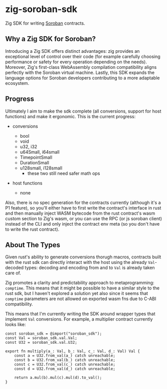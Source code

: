 # zig-soroban-sdk

Zig SDK for writing [Soroban](https://soroban.stellar.org/) contracts.

## Why a Zig SDK for Soroban?

Introducing a Zig SDK offers distinct advantages: zig provides an exceptional level of control over their code (for example carefully choosing performance or safety for every operation depending on the needs). Moreover, Zig's first-class WebAssembly compilation compatibility aligns perfectly with the Soroban virtual machine. Lastly, this SDK expands the language options for Soroban developers contributing to a more adaptable ecosystem. 

## Progress

Ultimately I aim to make the sdk complete (all conversions, support for host functions) and make it ergonomic. This is the current progress:

- conversions
    - bool
    - void
    - u32, i32
    - u64Small, i64small
    - TimepointSmall
    - DurationSmall
    - u128small, i128small
        - these two still need safer math ops
    

- host functions
    - none

Also, there is no spec generation for the contracts currently (although it's a P1 feature), so you'll either have to first write the contract's interface in rust and then manually inject WASM bytecode from the rust contract's wasm custom section to Zig's wasm, or you can use the RPC (or js soroban client) instead of the CLI and only inject the contract env meta (so you don't have to write the rust contract).

## About The Types

Given rust's ability to generate conversions thorugh macros, contracts built with the rust sdk can directly interact with the host using the already `Val`-decoded types: decoding and encoding from and to `Val` is already taken care of. 

Zig promotes a clarity and predictability approach to metaprogramming: `comptime`. This means that it might be possible to have a similar style to the rust sdk, but I haven't explored a solution yet also since it seems that `comptime` parameters are not allowed on exported wasm fns due to C-ABI compatibility.

This means that I'm currently writing the SDK around wrapper types that implement `Val` conversions. For example, a multiplier contract currently looks like:

```zig
const soroban_sdk = @import("soroban_sdk");
const Val = soroban_sdk.val.Val;
const U32 = soroban_sdk.val.U32;

export fn multiply(a_: Val, b_: Val, c_: Val, d_: Val) Val {
    const a = U32.from_val(a_) catch unreachable;
    const b = U32.from_val(b_) catch unreachable;
    const c = U32.from_val(c_) catch unreachable;
    const d = U32.from_val(d_) catch unreachable;

    return a.mul(b).mul(c).mul(d).to_val();
}

```
